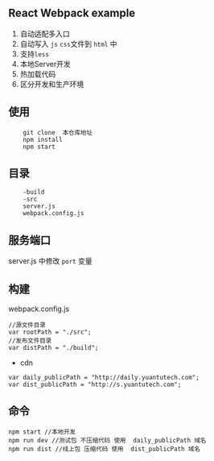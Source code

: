 ## React Webpack example

1. 自动适配多入口
2. 自动写入 `js` `css`文件到 `html` 中
3. 支持`less`
4. 本地Server开发
6. 热加载代码
7. 区分开发和生产环境

## 使用

````
	git clone  本仓库地址
	npm install
	npm start

````

## 目录

````
	-build 
	-src
	server.js
	webpack.config.js
````

## 服务端口

server.js 中修改 `port` 变量

## 构建

webpack.config.js
````
//源文件目录
var rootPath = "./src";
//发布文件目录
var distPath = "./build";
````

* cdn 

````
var daily_publicPath = "http://daily.yuantutech.com";
var dist_publicPath = "http://s.yuantutech.com";
````

## 命令

````
npm start //本地开发
npm run dev //测试包 不压缩代码 使用  daily_publicPath 域名
npm run dist //线上包 压缩代码 使用  dist_publicPath 域名

````